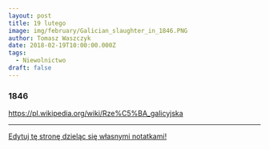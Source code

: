 ```yaml
---
layout: post
title: 19 lutego
image: img/february/Galician_slaughter_in_1846.PNG
author: Tomasz Waszczyk
date: 2018-02-19T10:00:00.000Z
tags:
  - Niewolnictwo
draft: false
---
```


### 1846

https://pl.wikipedia.org/wiki/Rze%C5%BA_galicyjska

---

<a href="https://github.com/TomaszWaszczyk/historia.waszczyk.com/edit/master/src/content/february-19.md" target="_blank">Edytuj tę stronę dzieląc się własnymi notatkami!</a>
